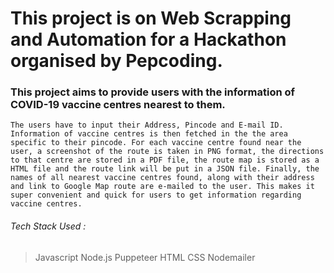 # This project is on Web Scrapping and Automation for a Hackathon organised by Pepcoding.
### This project aims to provide users with the information of COVID-19 vaccine centres nearest to them.
```
The users have to input their Address, Pincode and E-mail ID. Information of vaccine centres is then fetched in the the area specific to their pincode. For each vaccine centre found near the user, a screenshot of the route is taken in PNG format, the directions to that centre are stored in a PDF file, the route map is stored as a HTML file and the route link will be put in a JSON file. Finally, the names of all nearest vaccine centres found, along with their address and link to Google Map route are e-mailed to the user. This makes it super convenient and quick for users to get information regarding vaccine centres. 
```
###### Tech Stack Used :
> Javascript
> Node.js
> Puppeteer
> HTML
> CSS
> Nodemailer